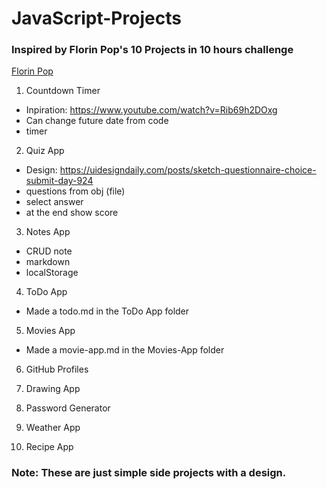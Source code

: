 # JavaScript-Projects
### Inspired by Florin Pop's 10 Projects in 10 hours challenge
[Florin Pop](https://www.youtube.com/watch?v=dtKciwk_si4)

1. Countdown Timer
 - Inpiration: https://www.youtube.com/watch?v=Rib69h2DOxg
 - Can change future date from code
 - timer

2. Quiz App
 - Design: https://uidesigndaily.com/posts/sketch-questionnaire-choice-submit-day-924
 - questions from obj (file)
 - select answer
 - at the end show score

3. Notes App

 - CRUD note
 - markdown
 - localStorage

4. ToDo App
 - Made a todo.md in the ToDo App folder

5. Movies App
- Made a movie-app.md in the Movies-App folder

6. GitHub Profiles

7. Drawing App

8. Password Generator

9. Weather App

10. Recipe App

### Note: These are just simple side projects with a design.
